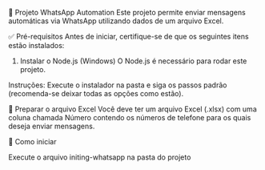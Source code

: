 📱 Projeto WhatsApp Automation
Este projeto permite enviar mensagens automáticas via WhatsApp utilizando dados de um arquivo Excel.




✅ Pré-requisitos
Antes de iniciar, certifique-se de que os seguintes itens estão instalados:

1. Instalar o Node.js (Windows)
O Node.js é necessário para rodar este projeto.

Instruções:
Execute o instalador na pasta e siga os passos padrão (recomenda-se deixar todas as opções como estão).




📂 Preparar o arquivo Excel
Você deve ter um arquivo Excel (.xlsx) com uma coluna chamada Número contendo os números de telefone para os quais deseja enviar mensagens.




🚀 Como iniciar

Execute o arquivo initing-whatsapp na pasta do projeto

